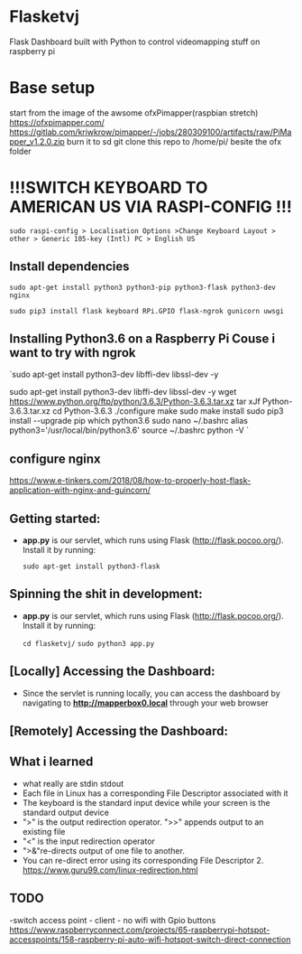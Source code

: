 # Flasketvj

Flask Dashboard built with Python to control videomapping stuff on raspberry pi

# Base setup

start from the image of the awsome ofxPimapper(raspbian stretch)
https://ofxpimapper.com/
https://gitlab.com/kriwkrow/pimapper/-/jobs/280309100/artifacts/raw/PiMapper_v1.2.0.zip
burn it to sd
git clone this repo to /home/pi/ besite the ofx folder

# !!!SWITCH KEYBOARD TO AMERICAN US VIA RASPI-CONFIG !!!

`sudo raspi-config > Localisation Options >Change Keyboard Layout > other > Generic 105-key (Intl) PC > English US`

## Install dependencies

`sudo apt-get install python3 python3-pip python3-flask python3-dev nginx`

`sudo pip3 install flask keyboard RPi.GPIO flask-ngrok gunicorn uwsgi`

## Installing Python3.6 on a Raspberry Pi Couse i want to try with ngrok

`sudo apt-get install python3-dev libffi-dev libssl-dev -y

sudo apt-get install python3-dev libffi-dev libssl-dev -y
wget https://www.python.org/ftp/python/3.6.3/Python-3.6.3.tar.xz
tar xJf Python-3.6.3.tar.xz
cd Python-3.6.3
./configure
make
sudo make install
sudo pip3 install --upgrade pip
which python3.6
sudo nano ~/.bashrc
alias python3='/usr/local/bin/python3.6'
source ~/.bashrc
python -V
`

## configure nginx
https://www.e-tinkers.com/2018/08/how-to-properly-host-flask-application-with-nginx-and-guincorn/

## Getting started:

- **app.py** is our servlet, which runs using Flask (http://flask.pocoo.org/). Install it by running:

  `sudo apt-get install python3-flask`

## Spinning the shit in development:

- **app.py** is our servlet, which runs using Flask (http://flask.pocoo.org/). Install it by running:

  `cd flasketvj/`
  `sudo python3 app.py`

<!-- ## Starting the servlet: ##
* change to the **rpi-status-monitor** directory
* From the command line:

  `sudo python3 app.py`
* My servlet is running through crontab on my raspberry pi. It runs the program every time the rpi restarts.
  For info on how to set up crontab, follow this link: https://www.raspberrypi.org/documentation/linux/usage/cron.md

  `@reboot sudo python3 rpi-status-monitor/app.py &` -->

## [Locally] Accessing the Dashboard:

- Since the servlet is running locally, you can access the dashboard by navigating to **http://mapperbox0.local** through your web browser

## [Remotely] Accessing the Dashboard:

## What i learned

- what really are stdin stdout
- Each file in Linux has a corresponding File Descriptor associated with it
- The keyboard is the standard input device while your screen is the standard output device
- ">" is the output redirection operator. ">>" appends output to an existing file
- "<" is the input redirection operator
- ">&"re-directs output of one file to another.
- You can re-direct error using its corresponding File Descriptor 2.
  https://www.guru99.com/linux-redirection.html

## TODO
-switch access point - client - no wifi with Gpio buttons
 https://www.raspberryconnect.com/projects/65-raspberrypi-hotspot-accesspoints/158-raspberry-pi-auto-wifi-hotspot-switch-direct-connection
